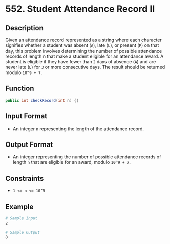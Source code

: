# 552. Student Attendance Record II

## Description

Given an attendance record represented as a string where each character signifies whether a student was absent (`A`), late (`L`), or present (`P`) on that day, this problem involves determining the number of possible attendance records of length n that make a student eligible for an attendance award. A student is eligible if they have fewer than `2` days of absence (`A`) and are never late (`L`) for `3` or more consecutive days. The result should be returned modulo `10^9 + 7`.

## Function

```java
public int checkRecord(int n) {}
```

## Input Format

- An integer `n` representing the length of the attendance record.

## Output Format

- An integer representing the number of possible attendance records of length `n` that are eligible for an award, modulo `10^9 + 7`.

## Constraints

- `1 <= n <= 10^5`

## Example

```bash
# Sample Input
2

# Sample Output
8
```

